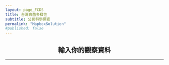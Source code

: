 ```yaml
---
layout: page_FCDS
title: 台灣真菌多樣性
subtitle: 公民科學調查
permalink: "MapboxSolution"
#published: false
---
```

<h2 style="text-align: center;">輸入你的觀察資料</h2>
<hr>
<div style="text-align:center;">
  <object data="https://script.google.com/macros/s/AKfycbyYCKPc3RlBSPM3DebrOYW322h98ggngAVdV2RM7Vyq3ArCiuJKoxS471QxuhtQTO25Aw/exec" width="100%" height="1200">
  </object>
</div>






